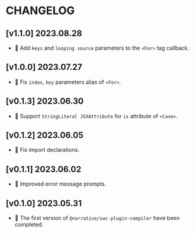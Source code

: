 # CHANGELOG

## [v1.1.0] 2023.08.28

- 🌟 Add `keys` and `looping source` parameters to the `<For>` tag callback.

## [v1.0.0] 2023.07.27

- 🌟 Fix `index`, `key` parameters alias of `<For>`.

## [v0.1.3] 2023.06.30

- 🐞 Support `StringLiteral JSXAttribute` for `is` attribute of `<Case>`.

## [v0.1.2] 2023.06.05

- 🌟 Fix import declarations.

## [v0.1.1] 2023.06.02

- 🌟 Improved error message prompts.

## [v0.1.0] 2023.05.31

- 🌟 The first version of `@narrative/swc-plugin-compiler` have been completed.

